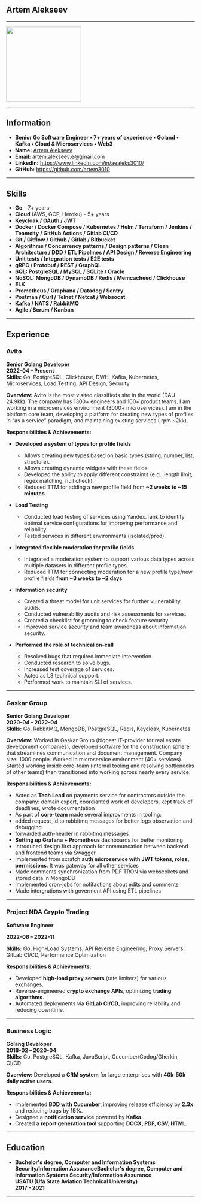 ## Artem Alekseev
---
<img src="https://github.com/user-attachments/assets/6cd61282-6f80-4a37-8559-c627528e61ff" width="200" height="200">

---
## Information
- **Senior Go Software Engineer • 7+ years of experience • Goland • Kafka • Cloud & Microservices • Web3**
- **Name:** [Artem Alekseev](https://www.linkedin.com/in/aealeks3010/)
- **Email:** artem.alekseev.e@gmail.com
- **LinkedIn:** https://www.linkedin.com/in/aealeks3010/
- **GitHub:** https://github.com/artem3010
---
## Skills
- **Go** - 7+ years
- **Cloud** (AWS, GCP, Heroku) - 5+ years
- **Keycloak / OAuth / JWT**
- **Docker / Docker Compose / Kubernetes / Helm / Terraform / Jenkins / Teamcity / GitHub Actions / Gitlab CI/CD**
- **Git / Gitflow / Github / Gitlab / Bitbucket**
- **Algorithms / Concurrency patterns / Design patterns / Clean Architecture / DDD / ETL Pipelines / API Design /
  Reverse Engineering**
- **Unit tests / Integration tests / E2E tests**
- **gRPC / Protobuf / REST / GraphQL**
- **SQL: PostgreSQL / MySQL / SQLite / Oracle**
- **NoSQL: MongoDB / DynamoDB / Redis / Memcacheed / Clickhouse**
- **ELK**
- **Prometheus / Graphana / Datadog / Sentry**
- **Postman / Curl / Telnet / Netcat / Websocat**
- **Kafka / NATS / RabbitMQ**
- **Agile / Scrum / Kanban**

---
## Experience
### Avito
**Senior Golang Developer**  
**2022-04 – Present**  
**Skills:** Go, PostgreSQL, Clickhouse, DWH, Kafka, Kubernetes, Microservices, Load Testing, API Design, Security

**Overview:** Avito is the most visited classifieds site in the world (DAU 24.9kk). The company has 1300+ engineers and
100+ product teams. I am working in a microservices environment (3000+ microservices). I am in the platform core team,
developing a platform for creating new types of profiles in “as a service” paradigm, and maintaining existing services (
rpm ~2kk).

**Responsibilities & Achievements:**
- **Developed a system of types for profile fields**
  -	Allows creating new types based on basic types (string, number, list, structure).
  -	Allows creating dynamic widgets with these fields.
  -	Developed the ability to apply different constraints (e.g., length limit, regex matching, null check).
  -	Reduced TTM for adding a new profile field from **~2 weeks to ~15 minutes**.

- **Load Testing**
  - Conducted load testing of services using Yandex.Tank to identify optimal service configurations for improving performance and reliability.
  -	Tested services in different environments (isolated/prod).

- **Integrated flexible moderation for profile fields**
  - Integrated a moderation system to support various data types across multiple datasets in different profile types.
  - Reduced TTM for connecting moderation for a new profile type/new profile fields **from ~3 weeks to ~2 days**

- **Information security**
  - Created a threat model for unit services for further vulnerability audits.
  - Conducted vulnerability audits and risk assessments for services.
  - Created a checklist for grooming to check feature security.
  - Improved service security and team awareness about information security.

- **Performed the role of technical on-call**
  - Resolved bugs that required immediate intervention.
  - Conducted research to solve bugs.
  - Increased test coverage of services.
  - Acted as L3 technical support.
  - Performed work to maintain SLI of services.

---

### Gaskar Group
**Senior Golang Developer**  
**2020-04 – 2022-04**  
**Skills:** Go, RabbitMQ, MongoDB, PostgreSQL, Redis, Keycloak, Kubernetes

**Overview:** Worked in Gaskar Group (biggest IT-provider for real estate development companies), developed software for
the construction sphere that streamlines communication and document management. Company size: 1000 people. Worked in
microservice environment (40+ services). Started working inside core-team (internal tooling and resolving bottlenecks of
other teams) then transitioned into working across nearly every service.

**Responsibilities & Achievements:**
- Acted as **Tech Lead** on payments service for contractors outside the company: domain expert, coordianted work of
  developers, kept track of deadlines, wrote documentation
- As part of **core-team** made several improvments in tooling:
- added request_id to rabbitmq messages for better logs observation and debugging
- forwarded auth-header in rabbitmq messages
- **Setting up Grafana + Prometheus** dashboards for better monitoring
- Introduced design first approach for communcation between backend and frontend teams via Swagger
- Implemented from scratch **auth microservice with JWT tokens, roles, permissions**. It was gateway for all other
  services
- Made comments synchronization from PDF TRON via webscokets and stored data in MongoDB
- Implemented cron-jobs for notifactions about edits and comments
- Made intergrations with goverment API using ETL pipelines

---

### Project NDA Crypto Trading

**Software Engineer**

**2022-06 – 2022-11**

**Skills:** Go, High-Load Systems, API Reverse Engineering, Proxy Servers, GitLab CI/CD, Performance Optimization

**Responsibilities & Achievements:**
- Developed **high-load proxy servers** (rate limiters) for various exchanges.
- Reverse-engineered **crypto exchange APIs**, optimizing **trading algorithms**.
- Automated deployments via **GitLab CI/CD**, improving reliability and reducing downtime.

---

### Business Logic
**Golang Developer**  
**2018-02 – 2020-04**  
**Skills:** Go, PostgreSQL, Kafka, JavaScript, Cucumber/Godog/Gherkin, CI/CD

**Overview:** Developed a **CRM system** for large enterprises with **40k-50k daily active users**.

**Responsibilities & Achievements:**

- Implemented **BDD with Cucumber**, improving release efficiency by **2.3x** and reducing bugs by **15%**.
- Designed a **notification service** powered by **Kafka**.
- Created a **report generation tool** supporting **DOCX, PDF, CSV, HTML**.

---

## Education
- **Bachelor's degree, Computer and Information Systems Security/Information AssuranceBachelor's degree, Computer and
  Information Systems Security/Information Assurance**  
  **USATU (Ufa State Aviation Technical University)**  
  **2017 - 2021**

---
